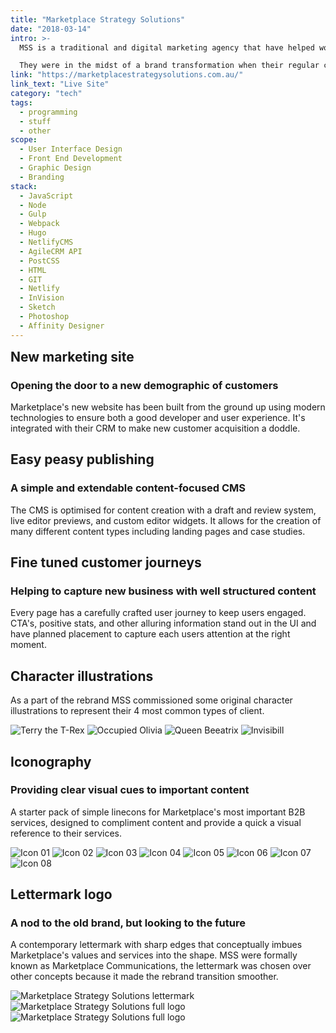 ```yaml
---
title: "Marketplace Strategy Solutions"
date: "2018-03-14"
intro: >-
  MSS is a traditional and digital marketing agency that have helped world famous brands with their marketing campaigns and strategies for the past 30 years.

  They were in the midst of a brand transformation when their regular creatives let them down. They hired me to create a new direction for their brand and website.
link: "https://marketplacestrategysolutions.com.au/"
link_text: "Live Site"
category: "tech"
tags:
  - programming
  - stuff
  - other
scope:
  - User Interface Design
  - Front End Development
  - Graphic Design
  - Branding
stack:
  - JavaScript
  - Node
  - Gulp
  - Webpack
  - Hugo
  - NetlifyCMS
  - AgileCRM API
  - PostCSS
  - HTML
  - GIT
  - Netlify
  - InVision
  - Sketch
  - Photoshop
  - Affinity Designer
---
```


<c-revealer container="true" curtain="true" margin="true">
  <h2 style="margin-top: 0;">New marketing site</h2>
</c-revealer>

<c-revealer container="true" curtain="true">
  <h3>Opening the door to a new demographic of customers</h3>
</c-revealer>

<c-revealer container="true" curtain="true">
  <p>Marketplace's new website has been built from the ground up using modern technologies to ensure both a good developer and user experience. It's integrated with their CRM to make new customer acquisition a doddle.</p>
</c-revealer>

<c-revealer>
  <c-video url="https://streamable.com/p478y"></c-video>
</c-revealer>

<c-revealer container="true" curtain="true">
  <h2>Easy peasy publishing</h2>
</c-revealer>

<c-revealer container="true" curtain="true">
  <h3>A simple and extendable content-focused CMS</h3>
</c-revealer>

<c-revealer container="true" curtain="true">
  <p>The CMS is optimised for content creation with a draft and review system, live editor previews, and custom editor widgets. It allows for the creation of many different content types including landing pages and case studies.</p>
</c-revealer>

<c-revealer>
  <c-video url="https://streamable.com/0ybtc"></c-video>
</c-revealer>

<c-revealer container="true" curtain="true">
  <h2>Fine tuned customer journeys</h2>
</c-revealer>

<c-revealer container="true" curtain="true">
  <h3>Helping to capture new business with well structured content</h3>
</c-revealer>

<c-revealer container="true" curtain="true">
  <p>Every page has a carefully crafted user journey to keep users engaged. CTA's, positive stats, and other alluring information stand out in the UI and have planned placement to capture each users attention at the right moment.</p>
</c-revealer>

<c-revealer>
  <c-video url="https://streamable.com/rzeem"></c-video>
</c-revealer>

<c-revealer container="true" curtain="true">
  <h2>Character illustrations</h2>
</c-revealer>

<c-revealer container="true" curtain="true">
  <p>As a part of the rebrand MSS commissioned some original character illustrations to represent their 4 most common types of client.</p>
</c-revealer>

<c-revealer>
  <c-grid columns="2" fill="images">
    <img src="/images/terry.svg" alt="Terry the T-Rex">
    <img src="/images/olivia.svg" alt="Occupied Olivia">
    <img src="/images/beeatrix.svg" alt="Queen Beeatrix">
    <img src="/images/invisibill.svg" alt="Invisibill">
  </c-grid>
</c-revealer>

<c-revealer container="true" curtain="true">
  <h2>Iconography</h2>
</c-revealer>

<c-revealer container="true" curtain="true">
  <h3>Providing clear visual cues to important content</h3>
</c-revealer>

<c-revealer container="true" curtain="true">
  <p>A starter pack of simple linecons for Marketplace's most important B2B services, designed to compliment content and provide a quick a visual reference to their services.</p>
</c-revealer>

<c-revealer>
  <c-grid columns="4" fill="background">
    <img src="/images/icon_01.svg" alt="Icon 01">
    <img src="/images/icon_02.svg" alt="Icon 02">
    <img src="/images/icon_03.svg" alt="Icon 03">
    <img src="/images/icon_04.svg" alt="Icon 04">
    <img src="/images/icon_05.svg" alt="Icon 05">
    <img src="/images/icon_06.svg" alt="Icon 06">
    <img src="/images/icon_07.svg" alt="Icon 07">
    <img src="/images/icon_08.svg" alt="Icon 08">
  </c-grid>
</c-revealer>

<c-revealer container="true" curtain="true">
  <h2>Lettermark logo</h2>
</c-revealer>

<c-revealer container="true" curtain="true">
  <h3>A nod to the old brand, but looking to the future</h3>
</c-revealer>

<c-revealer container="true" curtain="true">
  <p>A contemporary lettermark with sharp edges that conceptually imbues Marketplace's values and services into the shape. MSS were formally known as Marketplace Communications, the lettermark was chosen over other concepts because it made the rebrand transition smoother.</p>
</c-revealer>

<c-revealer>
  <c-grid columns="1-2">
    <wrapper color="#ffffff"><img src="/images/logo.svg" alt="Marketplace Strategy Solutions lettermark"></wrapper>
    <wrapper color="#e6232c"><img src="/images/logo_alt_01.svg" alt="Marketplace Strategy Solutions full logo"></wrapper>
    <wrapper color="#161617"><img src="/images/logo_alt_02.svg" alt="Marketplace Strategy Solutions full logo" /></wrapper>
  </c-grid>
</c-revealer>

